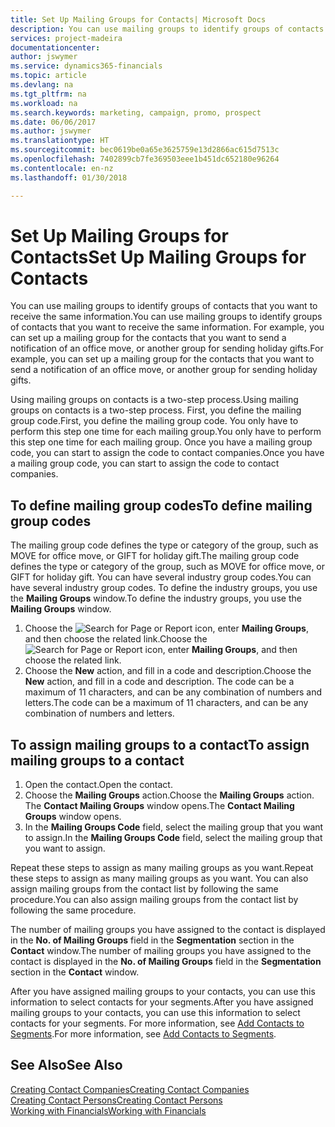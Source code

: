 ```yaml
---
title: Set Up Mailing Groups for Contacts| Microsoft Docs
description: You can use mailing groups to identify groups of contacts that you want to receive the same information, for example, for a marketing campaign or promo.
services: project-madeira
documentationcenter: 
author: jswymer
ms.service: dynamics365-financials
ms.topic: article
ms.devlang: na
ms.tgt_pltfrm: na
ms.workload: na
ms.search.keywords: marketing, campaign, promo, prospect
ms.date: 06/06/2017
ms.author: jswymer
ms.translationtype: HT
ms.sourcegitcommit: bec0619be0a65e3625759e13d2866ac615d7513c
ms.openlocfilehash: 7402899cb7fe369503eee1b451dc652180e96264
ms.contentlocale: en-nz
ms.lasthandoff: 01/30/2018

---
```

# <a name="set-up-mailing-groups-for-contacts"></a><span data-ttu-id="c9afe-103">Set Up Mailing Groups for Contacts</span><span class="sxs-lookup"><span data-stu-id="c9afe-103">Set Up Mailing Groups for Contacts</span></span>
<span data-ttu-id="c9afe-104">You can use mailing groups to identify groups of contacts that you want to receive the same information.</span><span class="sxs-lookup"><span data-stu-id="c9afe-104">You can use mailing groups to identify groups of contacts that you want to receive the same information.</span></span> <span data-ttu-id="c9afe-105">For example, you can set up a mailing group for the contacts that you want to send a notification of an office move, or another group for sending holiday gifts.</span><span class="sxs-lookup"><span data-stu-id="c9afe-105">For example, you can set up a mailing group for the contacts that you want to send a notification of an office move, or another group for sending holiday gifts.</span></span>

<span data-ttu-id="c9afe-106">Using mailing groups on contacts is a two-step process.</span><span class="sxs-lookup"><span data-stu-id="c9afe-106">Using mailing groups on contacts is a two-step process.</span></span> <span data-ttu-id="c9afe-107">First, you define the mailing group code.</span><span class="sxs-lookup"><span data-stu-id="c9afe-107">First, you define the mailing group code.</span></span> <span data-ttu-id="c9afe-108">You only have to perform this step one time for each mailing group.</span><span class="sxs-lookup"><span data-stu-id="c9afe-108">You only have to perform this step one time for each mailing group.</span></span> <span data-ttu-id="c9afe-109">Once you have a mailing group code, you can start to assign the code to contact companies.</span><span class="sxs-lookup"><span data-stu-id="c9afe-109">Once you have a mailing group code, you can start to assign the code to contact companies.</span></span>

## <a name="to-define-mailing-group-codes"></a><span data-ttu-id="c9afe-110">To define mailing group codes</span><span class="sxs-lookup"><span data-stu-id="c9afe-110">To define mailing group codes</span></span>
<span data-ttu-id="c9afe-111">The mailing group code defines the type or category of the group, such as MOVE for office move, or GIFT for holiday gift.</span><span class="sxs-lookup"><span data-stu-id="c9afe-111">The mailing group code defines the type or category of the group, such as MOVE for office move, or GIFT for holiday gift.</span></span> <span data-ttu-id="c9afe-112">You can have several industry group codes.</span><span class="sxs-lookup"><span data-stu-id="c9afe-112">You can have several industry group codes.</span></span> <span data-ttu-id="c9afe-113">To define the industry groups, you use the **Mailing Groups** window.</span><span class="sxs-lookup"><span data-stu-id="c9afe-113">To define the industry groups, you use the **Mailing Groups** window.</span></span>

1. <span data-ttu-id="c9afe-114">Choose the ![Search for Page or Report](media/ui-search/search_small.png "Search for Page or Report icon") icon, enter **Mailing Groups**, and then choose the related link.</span><span class="sxs-lookup"><span data-stu-id="c9afe-114">Choose the ![Search for Page or Report](media/ui-search/search_small.png "Search for Page or Report icon") icon, enter **Mailing Groups**, and then choose the related link.</span></span>
2. <span data-ttu-id="c9afe-115">Choose the **New** action, and fill in a code and description.</span><span class="sxs-lookup"><span data-stu-id="c9afe-115">Choose the **New** action, and fill in a code and description.</span></span> <span data-ttu-id="c9afe-116">The code can be a maximum of 11 characters, and can be any combination of numbers and letters.</span><span class="sxs-lookup"><span data-stu-id="c9afe-116">The code can be a maximum of 11 characters, and can be any combination of numbers and letters.</span></span>

## <a name="AssignMailGroupContact"></a> <span data-ttu-id="c9afe-117">To assign mailing groups to a contact</span><span class="sxs-lookup"><span data-stu-id="c9afe-117">To assign mailing groups to a contact</span></span>
1. <span data-ttu-id="c9afe-118">Open the contact.</span><span class="sxs-lookup"><span data-stu-id="c9afe-118">Open the contact.</span></span>
2. <span data-ttu-id="c9afe-119">Choose the **Mailing Groups** action.</span><span class="sxs-lookup"><span data-stu-id="c9afe-119">Choose the **Mailing Groups** action.</span></span> <span data-ttu-id="c9afe-120">The **Contact Mailing Groups** window opens.</span><span class="sxs-lookup"><span data-stu-id="c9afe-120">The **Contact Mailing Groups** window opens.</span></span>
3. <span data-ttu-id="c9afe-121">In the **Mailing Groups Code** field, select the mailing group that you want to assign.</span><span class="sxs-lookup"><span data-stu-id="c9afe-121">In the **Mailing Groups Code** field, select the mailing group that you want to assign.</span></span>

<span data-ttu-id="c9afe-122">Repeat these steps to assign as many mailing groups as you want.</span><span class="sxs-lookup"><span data-stu-id="c9afe-122">Repeat these steps to assign as many mailing groups as you want.</span></span> <span data-ttu-id="c9afe-123">You can also assign mailing groups from the contact list by following the same procedure.</span><span class="sxs-lookup"><span data-stu-id="c9afe-123">You can also assign mailing groups from the contact list by following the same procedure.</span></span>

<span data-ttu-id="c9afe-124">The number of mailing groups you have assigned to the contact is displayed in the **No. of Mailing Groups** field in the **Segmentation** section in the **Contact** window.</span><span class="sxs-lookup"><span data-stu-id="c9afe-124">The number of mailing groups you have assigned to the contact is displayed in the **No. of Mailing Groups** field in the **Segmentation** section in the **Contact** window.</span></span>

<span data-ttu-id="c9afe-125">After you have assigned mailing groups to your contacts, you can use this information to select contacts for your segments.</span><span class="sxs-lookup"><span data-stu-id="c9afe-125">After you have assigned mailing groups to your contacts, you can use this information to select contacts for your segments.</span></span> <span data-ttu-id="c9afe-126">For more information, see [Add Contacts to Segments](marketing-add-contact-segment.md).</span><span class="sxs-lookup"><span data-stu-id="c9afe-126">For more information, see [Add Contacts to Segments](marketing-add-contact-segment.md).</span></span>

## <a name="see-also"></a><span data-ttu-id="c9afe-127">See Also</span><span class="sxs-lookup"><span data-stu-id="c9afe-127">See Also</span></span>
[<span data-ttu-id="c9afe-128">Creating Contact Companies</span><span class="sxs-lookup"><span data-stu-id="c9afe-128">Creating Contact Companies</span></span>](marketing-create-contact-companies.md)  
[<span data-ttu-id="c9afe-129">Creating Contact Persons</span><span class="sxs-lookup"><span data-stu-id="c9afe-129">Creating Contact Persons</span></span>](marketing-create-contact-persons.md)  
[<span data-ttu-id="c9afe-130">Working with Financials</span><span class="sxs-lookup"><span data-stu-id="c9afe-130">Working with Financials</span></span>](ui-work-product.md)

